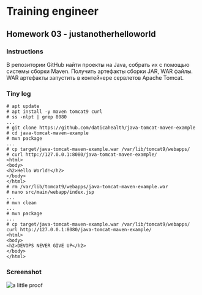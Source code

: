 # Training engineer

## Homework 03 - justanotherhelloworld

### Instructions

В репозитории GitHub найти проекты на Java, собрать их с помощью системы сборки Maven.
Получить артефакты сборки JAR, WAR файлы.
WAR артефакты запустить в контейнере сервлетов Apache Tomcat.

### Tiny log

    # apt update
    # apt install -y maven tomcat9 curl
    # ss -nlpt | grep 8080
    ...
    # git clone https://github.com/daticahealth/java-tomcat-maven-example
    # cd java-tomcat-maven-example
    # mvn package
    ...
    # cp target/java-tomcat-maven-example.war /var/lib/tomcat9/webapps/
    # curl http://127.0.0.1:8080/java-tomcat-maven-example/ 
    <html>
    <body>
    <h2>Hello World!</h2>
    </body>
    </html>
    # rm /var/lib/tomcat9/webapps/java-tomcat-maven-example.war
    # nano src/main/webapp/index.jsp
    ...
    # mvn clean
    ...
    # mvn package
    ...
    # cp target/java-tomcat-maven-example.war /var/lib/tomcat9/webapps/
    curl http://127.0.0.1:8080/java-tomcat-maven-example/
    <html>
    <body>
    <h2>DEVOPS NEVER GIVE UP</h2>
    </body>
    </html>


### Screenshot

![a little proof](https://github.com/mitropolitippolit/training_engineer/raw/master/homework03/screenshot.png)

